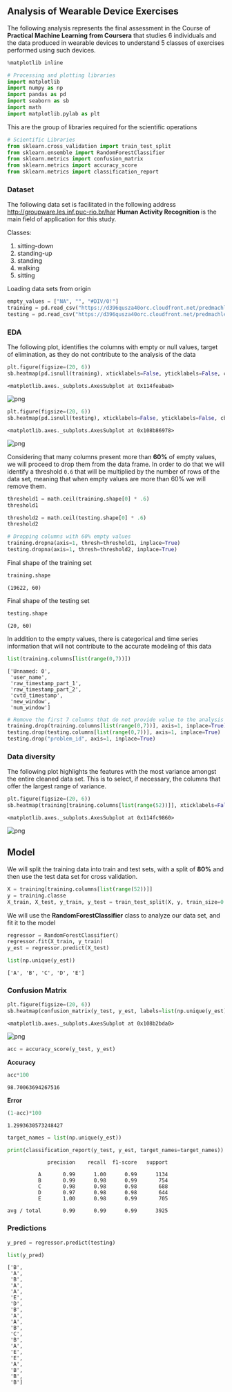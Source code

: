 
## Analysis of Wearable Device Exercises

The following analysis represents the final assessment in the Course of __Practical Machine Learning from Coursera__ that studies 6 individuals and the data produced in wearable devices to understand 5 classes of exercises performed using such devices.


```python
%matplotlib inline

# Processing and plotting libraries
import matplotlib
import numpy as np
import pandas as pd
import seaborn as sb
import math
import matplotlib.pylab as plt
```

This are the group of libraries required for the scientific operations


```python
# Scientific Libraries
from sklearn.cross_validation import train_test_split
from sklearn.ensemble import RandomForestClassifier
from sklearn.metrics import confusion_matrix
from sklearn.metrics import accuracy_score
from sklearn.metrics import classification_report
```

### Dataset

The following data set is facilitated in the following address http://groupware.les.inf.puc-rio.br/har
__Human Activity Recognition__ is the main field of application for this study.

Classes:
1. sitting-down
2. standing-up
3. standing
4. walking
5. sitting

Loading data sets from origin


```python
empty_values = ["NA", "", "#DIV/0!"]
training = pd.read_csv("https://d396qusza40orc.cloudfront.net/predmachlearn/pml-training.csv", na_values=empty_values)
testing = pd.read_csv("https://d396qusza40orc.cloudfront.net/predmachlearn/pml-testing.csv", na_values=empty_values)
```

### EDA

The following plot, identifies the columns with empty or null values, target of elimination, as they do not contribute to the analysis of the data


```python
plt.figure(figsize=(20, 6))
sb.heatmap(pd.isnull(training), xticklabels=False, yticklabels=False, cbar=True)
```




    <matplotlib.axes._subplots.AxesSubplot at 0x114feaba8>




![png](output_8_1.png)



```python
plt.figure(figsize=(20, 6))
sb.heatmap(pd.isnull(testing), xticklabels=False, yticklabels=False, cbar=True)
```




    <matplotlib.axes._subplots.AxesSubplot at 0x108b86978>




![png](output_9_1.png)


Considering that many columns present more than __60%__ of empty values, we will proceed to drop them from the data frame. In order to do that we will identify a threshold `0.6` that will be multiplied by the number of rows of the data set, meaning that when empty values are more than 60% we will remove them.


```python
threshold1 = math.ceil(training.shape[0] * .6)
threshold1

threshold2 = math.ceil(testing.shape[0] * .6)
threshold2

# Dropping columns with 60% empty values
training.dropna(axis=1, thresh=threshold1, inplace=True)
testing.dropna(axis=1, thresh=threshold2, inplace=True)
```

Final shape of the training set


```python
training.shape
```




    (19622, 60)



Final shape of the testing set


```python
testing.shape
```




    (20, 60)



In addition to the empty values, there is categorical and time series information that will not contribute to the accurate modeling of this data


```python
list(training.columns[list(range(0,7))])
```




    ['Unnamed: 0',
     'user_name',
     'raw_timestamp_part_1',
     'raw_timestamp_part_2',
     'cvtd_timestamp',
     'new_window',
     'num_window']




```python
# Remove the first 7 columns that do not provide value to the analysis
training.drop(training.columns[list(range(0,7))], axis=1, inplace=True)
testing.drop(testing.columns[list(range(0,7))], axis=1, inplace=True)
testing.drop("problem_id", axis=1, inplace=True)
```

### Data diversity

The following plot highlights the features with the most variance amongst the entire cleaned data set. This is to select, if necessary, the columns that offer the largest range of variance.


```python
plt.figure(figsize=(20, 6))
sb.heatmap(training[training.columns[list(range(52))]], xticklabels=False, yticklabels=False, cbar=True)
```




    <matplotlib.axes._subplots.AxesSubplot at 0x114fc9860>




![png](output_20_1.png)


## Model

We will split the training data into train and test sets, with a split of __80%__ and then use the test data set for cross validation.


```python
X = training[training.columns[list(range(52))]]
y = training.classe
X_train, X_test, y_train, y_test = train_test_split(X, y, train_size=0.8)
```

We will use the __RandomForestClassifier__ class to analyze our data set, and fit it to the model


```python
regressor = RandomForestClassifier()
regressor.fit(X_train, y_train)
y_est = regressor.predict(X_test)
```


```python
list(np.unique(y_est))
```




    ['A', 'B', 'C', 'D', 'E']



### Confusion Matrix


```python
plt.figure(figsize=(20, 6))
sb.heatmap(confusion_matrix(y_test, y_est, labels=list(np.unique(y_est))), annot=True, fmt='g', yticklabels=list(np.unique(y_est)), xticklabels=list(np.unique(y_est)))
```




    <matplotlib.axes._subplots.AxesSubplot at 0x108b2bda0>




![png](output_27_1.png)



```python
acc = accuracy_score(y_test, y_est)
```

__Accuracy__


```python
acc*100
```




    98.70063694267516



__Error__


```python
(1-acc)*100
```




    1.2993630573248427




```python
target_names = list(np.unique(y_est))
```


```python
print(classification_report(y_test, y_est, target_names=target_names))
```

                 precision    recall  f1-score   support
    
              A       0.99      1.00      0.99      1134
              B       0.99      0.98      0.99       754
              C       0.98      0.98      0.98       688
              D       0.97      0.98      0.98       644
              E       1.00      0.98      0.99       705
    
    avg / total       0.99      0.99      0.99      3925
    


### Predictions


```python
y_pred = regressor.predict(testing)
```


```python
list(y_pred)
```




    ['B',
     'A',
     'B',
     'A',
     'A',
     'E',
     'D',
     'B',
     'A',
     'A',
     'B',
     'C',
     'B',
     'A',
     'E',
     'E',
     'A',
     'B',
     'B',
     'B']



